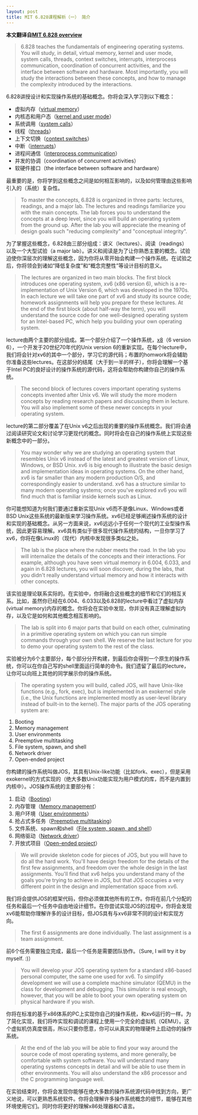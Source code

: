 ```yaml
---
layout: post
title: MIT 6.828课程解析（一） 简介
---
```


**本文翻译自[MIT 6.828 overview](https://pdos.csail.mit.edu/6.828/2014/overview.html)**

> 6.828 teaches the fundamentals of engineering operating systems. You will study, in detail, virtual memory, kernel and user mode, system calls, threads, context switches, interrupts, interprocess communication, coordination of concurrent activities, and the interface between software and hardware. Most importantly, you will study the interactions between these concepts, and how to manage the complexity introduced by the interactions.

6.828讲授设计和实现操作系统的基础概念。你将会深入学习到以下概念：

* 虚拟内存（[virtual memory](https://en.wikipedia.org/wiki/Virtual_memory)）
* 内核态和用户态（[kernel and user mode](https://en.wikipedia.org/wiki/Protection_ring)）
* 系统调用（[system calls](https://en.wikipedia.org/wiki/System_call)）
* 线程（[threads](https://en.wikipedia.org/wiki/Thread_(computing))）
* 上下文切换（[context switches](https://en.wikipedia.org/wiki/Context_switch)）
* 中断（[interrupts](https://en.wikipedia.org/wiki/Interrupt)）
* 进程间通信（[interprocess communication](https://en.wikipedia.org/wiki/Inter-process_communication)）
* 并发的协调（coordination of concurrent activities）
* 软硬件接口（the interface between software and hardware）

最重要的是，你将学到这些概念之间是如何相互影响的，以及如何管理由这些影响引入的（系统）复杂性。

> To master the concepts, 6.828 is organized in three parts: lectures, readings, and a major lab. The lectures and readings familiarize you with the main concepts. The lab forces you to understand the concepts at a deep level, since you will build an operating system from the ground up. After the lab you will appreciate the meaning of design goals such "reducing complexity" and "conceptual integrity".

为了掌握这些概念，6.828由三部分组成：讲义（lectures）、阅读（readings）以及一个大型试验（a major lab）。讲义和阅读是为了让你熟悉主要的概念。试验迫使你深层次的理解这些概念，因为你将从零开始会构建一个操作系统。在试验之后，你将领会到诸如“降低复杂度”和“概念完整性”等设计目标的意义。

> The lectures are organized in two main blocks. The first block introduces one operating system, xv6 (x86 version 6), which is a re-implementation of Unix Version 6, which was developed in the 1970s. In each lecture we will take one part of xv6 and study its source code; homework assignments will help you prepare for these lectures. At the end of the first block (about half-way the term), you will understand the source code for one well-designed operating system for an Intel-based PC, which help you building your own operating system.

lecture由两个主要的部分组成。第一个部分介绍了一个操作系统，[x8](https://pdos.csail.mit.edu/6.828/2014/xv6.html)（6 version 6），一个开发于20世纪70年代的Unix version 6的重新实现。在每个lecture中，我们将会针对xv6的其中一个部分，学习它的源代码；布置的homwork将会辅助你准备这些lectures。在这部分的结尾（大于到一半的样子），你将会理解一个基于Intel PC的良好设计的操作系统的源代码，这将会帮助你构建你自己的操作系统。

> The second block of lectures covers important operating systems concepts invented after Unix v6. We will study the more modern concepts by reading research papers and discussing them in lecture. You will also implement some of these newer concepts in your operating system.

lecture的第二部分覆盖了在Unix v6之后出现的重要的操作系统概念。我们将会通过阅读研究论文和讨论学习更现代的概念。同时将会在自己的操作系统上实现这些新概念中的一部分。

> You may wonder why we are studying an operating system that resembles Unix v6 instead of the latest and greatest version of Linux, Windows, or BSD Unix. xv6 is big enough to illustrate the basic design and implementation ideas in operating systems. On the other hand, xv6 is far smaller than any modern production O/S, and correspondingly easier to understand. xv6 has a structure similar to many modern operating systems; once you've explored xv6 you will find much that is familiar inside kernels such as Linux.

你可能想知道为何我们要通过重新实现Unix v6而不是像Linux、Windows或者BSD Unix这些系统的最新版来学习操作系统。xv6已经足够阐述操作系统的设计和实现的基础概念。从另一方面来说，xv6远远小于任何一个现代的工业型操作系统，因此更容易理解。xv6具有类似于很多现代操作系统的结构，一旦你学习了xv6，你将在像Linux的（现代）内核中发现很多类似之处。

> The lab is the place where the rubber meets the road. In the lab you will internalize the details of the concepts and their interactions. For example, although you have seen virtual memory in 6.004, 6.033, and again in 6.828 lectures, you will soon discover, during the labs, that you didn't really understand virtual memory and how it interacts with other concepts.

该实验是理论联系实际的。在实验中，你将融合这些概念的细节和它们的相互关系。比如，虽然你已经在6.004、6.033以及6.828的lecture中看过了虚拟内存(virtual memory)内存的概念。你将会在实验中发现，你并没有真正理解虚拟内存，以及它是如何和其他概念相互影响的。

> The lab is split into 6 major parts that build on each other, culminating in a primitive operating system on which you can run simple commands through your own shell. We reserve the last lecture for you to demo your operating system to the rest of the class.

实验被分为6个主要部分，每个部分分开构建，到最后你会得到一个原生的操作系统，你可以在你自己写的shell里面运行简单的命令。我们遗留了最后的lecture，让你可以向班上其他的同学展示你的操作系统。

> The operating system you will build, called JOS, will have Unix-like functions (e.g., fork, exec), but is implemented in an exokernel style (i.e., the Unix functions are implemented mostly as user-level library instead of built-in to the kernel). The major parts of the JOS operating system are:

1. Booting
2. Memory management
3. User environments
4. Preemptive multitasking
5. File system, spawn, and shell
6. Network driver
7. Open-ended project

你构建的操作系统叫做JOS，其具有Unix-like功能（比如fork、exec），但是采用exokernel的方式实现的（绝大多数Unix功能实现为用户模式的库，而不是内置到内核中）。JOS操作系统的主要部分有：

1. 启动（[Booting](https://pdos.csail.mit.edu/6.828/2014/labs/lab1/)）
2. 内存管理（[Memory management](https://pdos.csail.mit.edu/6.828/2014/labs/lab2/)）
3. 用户环境（[User environments](https://pdos.csail.mit.edu/6.828/2014/labs/lab3/)）
4. 抢占式多任务（[Preemptive multitasking](https://pdos.csail.mit.edu/6.828/2014/labs/lab4/)）
5. 文件系统、spawn和shell（[File system, spawn, and shell](https://pdos.csail.mit.edu/6.828/2014/labs/lab5/)）
6. 网络驱动（[Network driver](https://pdos.csail.mit.edu/6.828/2014/labs/lab6/)）
7. 开放式项目（[Open-ended project](https://pdos.csail.mit.edu/6.828/2014/labs/lab7/)）

> We will provide skeleton code for pieces of JOS, but you will have to do all the hard work. You'll have design freedom for the details of the first few assignments, and freedom over the whole design in the last assignments. You'll find that xv6 helps you understand many of the goals you're trying to achieve in JOS, but that JOS occupies a very different point in the design and implementation space from xv6.

我们将会提供JOS的框架代码，但你必须做其他所有的工作。你将在前几个分配的任务和最后一个任务中自由地设计细节。在你尝试实现JOS的过程中，你将会发现xv6能帮助你理解许多的设计目标，但JOS具有与xv6非常不同的设计和实现方向。

> The first 6 assignments are done individually. The last assignment is a team assignment.

前6个任务需要独立完成，最后一个任务是需要团队协作。（Sure, I will try it by myself. :)）

> You will develop your JOS operating system for a standard x86-based personal computer, the same one used for xv6. To simplify development we will use a complete machine simulator (QEMU) in the class for development and debugging. This simulator is real enough, however, that you will be able to boot your own operating system on physical hardware if you wish.

你将在标准的基于x86体系的PC上实现你自己的操作系统，和xv6运行的一样。为了简化实现，我们将咋实现和调试的课程上使用一个完全的虚拟机（QEMU）。这个虚拟机仿真度很高，所以只要你愿意，你可以从真实的物理硬件上启动你的操作系统。

> At the end of the lab you will be able to find your way around the source code of most operating systems, and more generally, be comfortable with system software. You will understand many operating systems concepts in detail and will be able to use them in other environments. You will also understand the x86 processor and the C programming language well.

在实验结束时，你将会发现你能够在绝大多数的操作系统源代码中找到方向，更广义地说，可以更熟悉系统软件。你将会理解许多操作系统概念的细节，能够在其他环境使用它们。同时你将更好的理解x86处理器和C语言。


